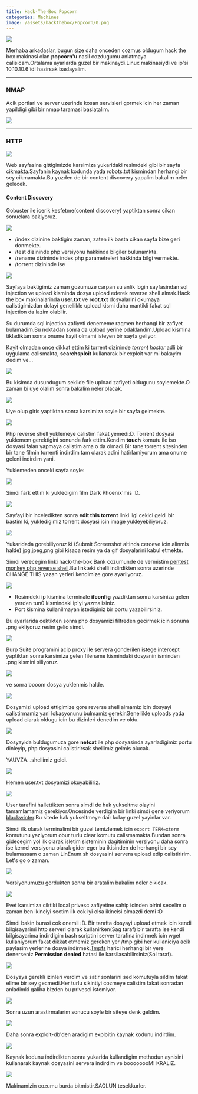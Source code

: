 ```yaml
---
title: Hack-The-Box Popcorn
categories: Machines
image: /assets/hackthebox/Popcorn/0.png
---
```


<img src="{{ page.image | prepend:site.baseurl | replace:'//','/' }}">

Merhaba arkadaslar, bugun size daha onceden cozmus oldugum hack the box makinasi olan **popcorn'u** nasil cozdugumu anlatmaya calisicam.Ortalama ayarlarda guzel bir makinaydi.Linux makinasiydi ve ip'si 10.10.10.6'idi hazirsak baslayalim.
* * *
### NMAP

Acik portlari ve server uzerinde kosan servisleri gormek icin her zaman yapildigi gibi bir nmap taramasi baslatalim.

![](/assets/hackthebox/Popcorn/1.png)

* * *
### HTTP

![](/assets/hackthebox/Popcorn/2.png)

Web sayfasina gittigimizde karsimiza yukaridaki resimdeki gibi bir sayfa cikmakta.Sayfanin kaynak kodunda yada robots.txt kismindan herhangi bir sey cikmamakta.Bu yuzden de bir content discovery yapalim bakalim neler gelecek.

#### Content Discovery

Gobuster ile icerik kesfetme(content discovery) yaptiktan sonra cikan sonuclara bakiyoruz.

![](/assets/hackthebox/Popcorn/3.png)

*	/index dizinine baktigim zaman, zaten ilk basta cikan sayfa bize geri donmekte.
*	/test dizininde php versiyonu hakkinda bilgiler bulunamkta.
* 	/rename dizininde index.php parametreleri hakkinda bilgi vermekte.
*	/torrent dizininde ise

![](/assets/hackthebox/Popcorn/4.png)

Sayfaya baktigimiz zaman gozumuze carpan su anlik login sayfasindan sql injection ve upload kisminda dosya upload ederek reverse shell almak.Hack the box makinalarinda **user.txt** ve **root.txt** dosyalarini okumaya calistigimizdan dolayi genellikle upload kismi daha mantikli fakat sql injection da lazim olabilir.

Su durumda sql injection zafiyeti denememe ragmen herhangi bir zafiyet bulamadim.Bu noktadan sonra da upload yerine odaklandim.Upload kismina tikladiktan sonra onume kayit olmami isteyen bir sayfa geliyor.

Kayit olmadan once dikkat ettim ki torrent dizininde _torrent hoster_ adli bir uygulama calismakta, **searchsploit** kullanarak bir exploit var mi bakayim dedim ve...

![](/assets/hackthebox/Popcorn/5.png)

Bu kisimda dusundugum sekilde file upload zafiyeti oldugunu soylemekte.O zaman bi uye olalim sonra bakalim neler olacak.

![](/assets/hackthebox/Popcorn/6.png)

Uye olup giris yaptiktan sonra karsimiza soyle bir sayfa gelmekte.

![](/assets/hackthebox/Popcorn/7.png)

Php reverse shell yuklemeye calistim fakat yemedi:D. Torrent dosyasi yuklemem gerektigini sonunda fark ettim.Kendim **touch** komutu ile iso dosyasi falan yapmaya calistim ama o da olmadi.Bir tane torrent sitesinden bir tane filmin torrenti indirdim tam olarak adini hatirlamiyorum ama onume geleni indirdim yani.

Yuklemeden onceki sayfa soyle:

![](/assets/hackthebox/Popcorn/8.png)

Simdi fark ettim ki yukledigim film Dark Phoenix'mis :D.

![](/assets/hackthebox/Popcorn/9.png)

Sayfayi bir inceledikten sonra **edit this torrent** linki ilgi cekici geldi bir bastim ki, yukledigimiz torrent dosyasi icin image yukleyebiliyoruz.

![](/assets/hackthebox/Popcorn/10.png)

Yukaridada gorebiliyoruz ki (Submit Screenshot altinda cerceve icin alinmis halde) jpg,jpeg,png gibi kisaca resim ya da gif dosyalarini kabul etmekte.

Simdi verecegim linki hack-the-box Bank cozumunde de vermistim [pentest monkey php reverse shell](http://pentestmonkey.net/tools/web-shells/php-reverse-shell).Bu linkteki shelli indirdikten sonra uzerinde CHANGE THIS yazan yerleri kendimize gore ayarliyoruz.

![](/assets/hackthebox/Popcorn/11.png)

*	Resimdeki ip kismina terminale **ifconfig** yazdiktan sonra karsiniza gelen yerden tun0 kismindaki ip'yi yazmalisiniz. 
*	Port kismina kullanilmayan istediginiz bir portu yazabilirsiniz.

Bu ayarlarida cektikten sonra php dosyamizi filtreden gecirmek icin sonuna .png ekliyoruz resim gelio simdi.

![](/assets/hackthebox/Popcorn/12.png)

Burp Suite programini acip proxy ile servera gonderilen istege intercept yaptiktan sonra karsimiza gelen filename kismindaki dosyanin isminden .png kismini siliyoruz.

![](/assets/hackthebox/Popcorn/13.png)

ve sonra booom dosya yuklenmis halde.

![](/assets/hackthebox/Popcorn/14.png)

Dosyamizi upload ettigimize gore reverse shell almamiz icin dosyayi calistirmamiz yani lokasyonunu bulmamiz gerekir.Genellikle uploads yada upload olarak oldugu icin bu dizinleri denedim ve oldu.

![](/assets/hackthebox/Popcorn/15.png)

Dosyayida buldugumuza gore **netcat** ile php dosyasinda ayarladigimiz portu dinleyip, php dosyasini calistirirsak shellimiz gelmis olucak.

YAUVZA...shellimiz geldi.

![](/assets/hackthebox/Popcorn/16.png)

Hemen user.txt dosyamizi okuyabiliriz.

![](/assets/hackthebox/Popcorn/17.png)

User tarafini hallettikten sonra simdi de hak yukseltme olayini tamamlamamiz gerekiyor.Oncesinde verdigim bir linki simdi gene veriyorum [blackwinter](https://blackwintersecurity.com/).Bu sitede hak yukseltmeye dair kolay guzel yayinlar var.

Simdi ilk olarak terminalimi bir guzel temizlemek icin `export TERM=xterm` komutunu yaziyorum obur turlu clear komutu calismamakta.Bundan sonra gidecegim yol ilk olarak isletim sisteminin dagitiminin versiyonu daha sonra ise kernel versiyonu olarak gider eger bu ikisinden de herhangi bir sey bulamassam o zaman LinEnum.sh dosyasini servera upload edip calistiririm. Let's go o zaman.

![](/assets/hackthebox/Popcorn/18.png)

Versiyonumuzu gordukten sonra bir aratalim bakalim neler cikicak.

![](/assets/hackthebox/Popcorn/19.png)

Evet karsimiza ciktiki local privesc zafiyetine sahip icinden birini secelim o zaman ben ikinciyi sectim ilk cok iyi olsa ikincisi olmazdi demi :D

Simdi bakin burasi cok onemli :D. Bir tarafta dosyayi upload etmek icin kendi bilgisayarimi http serveri olarak kullanirken(Sag taraf) bir tarafta ise kendi bilgisayarima indirdigim bash scriptini server tarafina indirmek icin wget kullaniyorum fakat dikkat etmemiz gereken yer /tmp gibi her kullaniciya acik paylasim yerlerine dosya indirmek.[Tmpfs](https://wiki.archlinux.org/index.php/Tmpfs) harici herhangi bir yere denerseniz **Permission denied** hatasi ile karsilasabilirsiniz(Sol taraf).

![](/assets/hackthebox/Popcorn/20.png)

Dosyaya gerekli izinleri verdim ve satir sonlarini sed komutuyla sildim fakat elime bir sey gecmedi.Her turlu sikintiyi cozmeye calistim fakat sonradan anladimki galiba bizden bu privesci istemiyor.

![](/assets/hackthebox/Popcorn/21.png)

Sonra uzun arastirmalarim sonucu soyle bir siteye denk geldim.

![](/assets/hackthebox/Popcorn/22.png)

Daha sonra exploit-db'den aradigim exploitin kaynak kodunu indirdim.

![](/assets/hackthebox/Popcorn/23.png)

Kaynak kodunu indirdikten sonra yukarida kullandigim methodun aynisini kullanarak kaynak dosyasini servera indirdim ve boooooooM! KRALIZ.

![](/assets/hackthebox/Popcorn/24.png)

Makinamizin cozumu burda bitmistir.SAOLUN tesekkurler.
